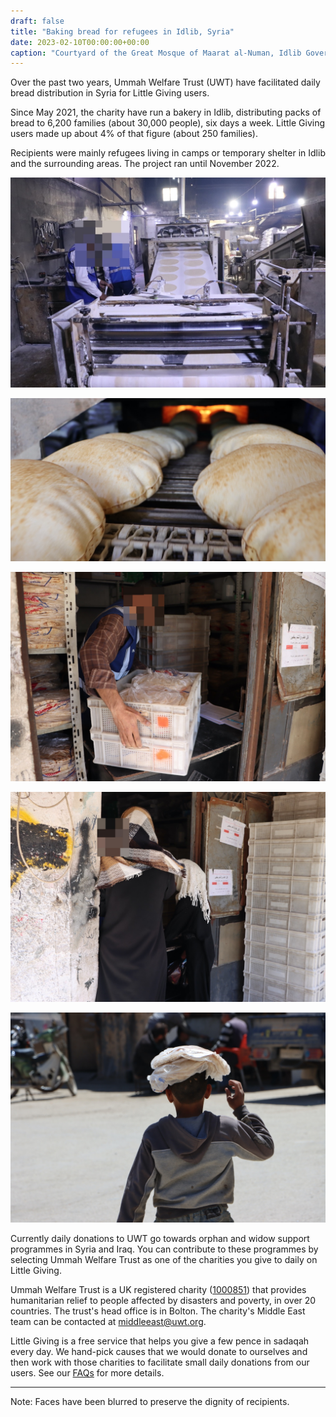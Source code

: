 ```yaml
---
draft: false
title: "Baking bread for refugees in Idlib, Syria"
date: 2023-02-10T00:00:00+00:00
caption: "Courtyard of the Great Mosque of Maarat al-Numan, Idlib Governorate"
---
```



Over the past two years, Ummah Welfare Trust (UWT) have facilitated daily bread distribution in Syria for Little Giving users.

Since May 2021, the charity have run a bakery in Idlib, distributing packs of bread to 6,200 families (about 30,000 people), six days a week. Little Giving users made up about 4% of that figure (about 250 families).

Recipients were mainly refugees living in camps or temporary shelter in Idlib and the surrounding areas. The project ran until November 2022.

![Dough is kneaded and shaped with the help of machinery](a.jpg)

![Baked bread comes out of the oven on a conveyor belt for cooling and packaging](b.jpg)

![Packs of bread are loaded onto trays, ready for distribution](c.jpg)

![A woman and young girl arrive to collect a pack of bread](d.jpg)

![A young boy is given a pack of bread to take home](e.jpg)

Currently daily donations to UWT go towards orphan and widow support programmes in Syria and Iraq. You can contribute to these programmes by selecting Ummah Welfare Trust as one of the charities you give to daily on Little Giving.

Ummah Welfare Trust is a UK registered charity ([1000851](https://register-of-charities.charitycommission.gov.uk/charity-search/-/charity-details/1000851)) that provides humanitarian relief to people affected by disasters and poverty, in over 20 countries. The trust's head office is in Bolton. The charity's Middle East team can be contacted at [middleeast@uwt.org](mailto:middleeast@uwt.org).

Little Giving is a free service that helps you give a few pence in sadaqah every day. We hand-pick causes that we would donate to ourselves and then work with those charities to facilitate small daily donations from our users. See our [FAQs](https://www.littlegiving.org/support) for more details.

---

Note: Faces have been blurred to preserve the dignity of recipients.
